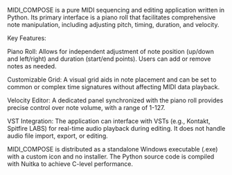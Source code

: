 MIDI_COMPOSE is a pure MIDI sequencing and editing application written in Python. Its primary interface is a piano roll that facilitates comprehensive note manipulation, including adjusting pitch, timing, duration, and velocity.

Key Features:

Piano Roll: Allows for independent adjustment of note position (up/down and left/right) and duration (start/end points). Users can add or remove notes as needed.

Customizable Grid: A visual grid aids in note placement and can be set to common or complex time signatures without affecting MIDI data playback.

Velocity Editor: A dedicated panel synchronized with the piano roll provides precise control over note volume, with a range of 1-127.

VST Integration: The application can interface with VSTs (e.g., Kontakt, Spitfire LABS) for real-time audio playback during editing. It does not handle audio file import, export, or editing.

MIDI_COMPOSE is distributed as a standalone Windows executable (.exe) with a custom icon and no installer. The Python source code is compiled with Nuitka to achieve C-level performance.
